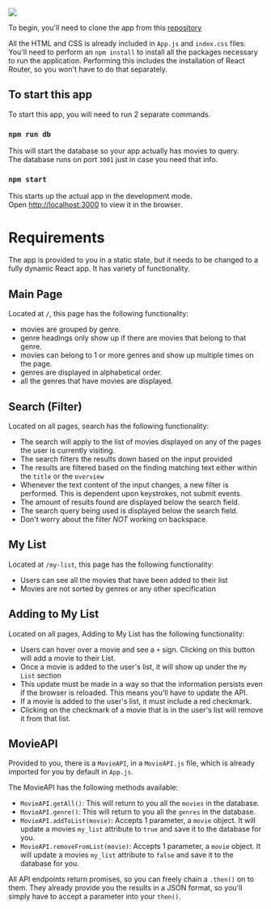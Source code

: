 ![](https://fontmeme.com/permalink/190707/fd4735271a0d997cbe19a04408c896fc.png)

To begin, you'll need to clone the app from this [repository](https://github.com/cmacmitt/mittflix)

All the HTML and CSS is already included in `App.js` and `index.css` files. You'll need to perform an `npm install` to install all the packages necessary to run the application. Performing this includes the installation of React Router, so you won't have to do that separately.

## To start this app

To start this app, you will need to run 2 separate commands.

### `npm run db`

This will start the database so your app actually has movies to query.<br>
The database runs on port `3001` just in case you need that info.

### `npm start`

This starts up the actual app in the development mode.<br>
Open [http://localhost:3000](http://localhost:3000) to view it in the browser.

# Requirements

The app is provided to you in a static state, but it needs to be changed to a fully dynamic React app. It has variety of functionality.

## Main Page

Located at `/`, this page has the following functionality:

- movies are grouped by genre.
- genre headings only show up if there are movies that belong to that genre.
- movies can belong to 1 or more genres and show up multiple times on the page.
- genres are displayed in alphabetical order.
- all the genres that have movies are displayed.

## Search (Filter)

Located on all pages, search has the following functionality:

- The search will apply to the list of movies displayed on any of the pages the user is currently visiting.
- The search filters the results down based on the input provided
- The results are filtered based on the finding matching text either within the `title` or the `overview`
- Whenever the text content of the input changes, a new filter is performed. This is dependent upon keystrokes, not submit events.
- The amount of results found are displayed below the search field.
- The search query being used is displayed below the search field.
- Don't worry about the filter _NOT_ working on backspace.

## My List

Located at `/my-list`, this page has the following functionality:

- Users can see all the movies that have been added to their list
- Movies are not sorted by genres or any other specification

## Adding to My List

Located on all pages, Adding to My List has the following functionality:

- Users can hover over a movie and see a `+` sign. Clicking on this button will add a movie to their List.
- Once a movie is added to the user's list, it will show up under the `My List` section
- This update must be made in a way so that the information persists even if the browser is reloaded. This means you'll have to update the API.
- If a movie is added to the user's list, it must include a red checkmark.
- Clicking on the checkmark of a movie that is in the user's list will remove it from that list.

## MovieAPI

Provided to you, there is a `MovieAPI`, in a `MovieAPI.js` file, which is already imported for you by default in `App.js`.

The MovieAPI has the following methods available:

- `MovieAPI.getAll()`: This will return to you all the `movies` in the database.
- `MovieAPI.genre()`: This will return to you all the `genres` in the database.
- `MovieAPI.addToList(movie)`: Accepts 1 parameter, a `movie` object. It will update a movies `my_list` attribute to `true` and save it to the database for you.
- `MovieAPI.removeFromList(movie)`: Accepts 1 parameter, a `movie` object. It will update a movies `my_list` attribute to `false` and save it to the database for you.

All API endpoints return promises, so you can freely chain a `.then()` on to them. They already provide you the results in a JSON format, so you'll simply have to accept a parameter into your `then()`.
